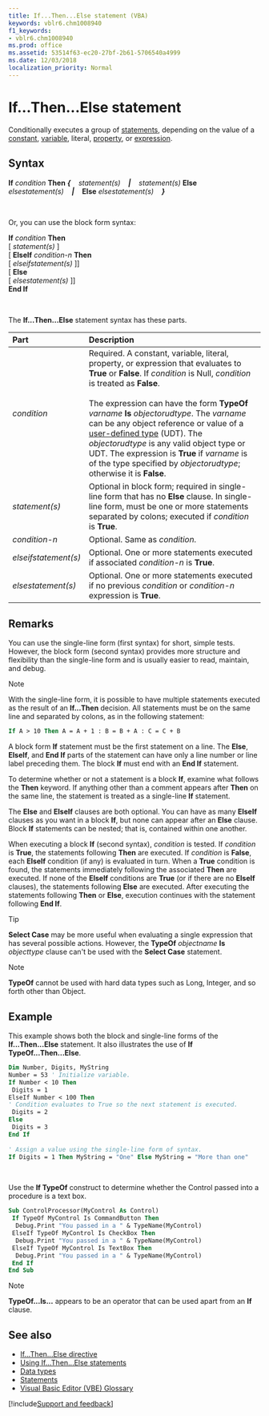 ```yaml
---
title: If...Then...Else statement (VBA)
keywords: vblr6.chm1008940
f1_keywords:
- vblr6.chm1008940
ms.prod: office
ms.assetid: 53514f63-ec20-27bf-2b61-5706540a4999
ms.date: 12/03/2018
localization_priority: Normal
---
```



# If...Then...Else statement

Conditionally executes a group of [statements](../../Glossary/vbe-glossary.md#statement), depending on the value of a [constant](../../glossary/vbe-glossary.md#constant), [variable](../../glossary/vbe-glossary.md#variable), literal, [property](../../glossary/vbe-glossary.md#property), or [expression](../../Glossary/vbe-glossary.md#expression).

## Syntax

**If** _condition_ **Then** ___{___&nbsp;&nbsp;&nbsp;&nbsp;_statement(s)_&nbsp;&nbsp;&nbsp;&nbsp;___|___&nbsp;&nbsp;&nbsp;&nbsp;_statement(s)_  **Else** _elsestatement(s)_&nbsp;&nbsp;&nbsp;&nbsp;___|___&nbsp;&nbsp;&nbsp;&nbsp;**Else** _elsestatement(s)_&nbsp;&nbsp;&nbsp;&nbsp;___}___

<br/>

Or, you can use the block form syntax:

**If** _condition_ **Then** <br/>
[ _statement(s)_ ] <br/>
[ **ElseIf** _condition-n_ **Then** <br/>
[ _elseifstatement(s)_ ]] <br/>
[ **Else** <br/>
[ _elsestatement(s)_ ]] <br/>
**End If** <br/>

<br/>

The **If...Then...Else** statement syntax has these parts.

|Part|Description|
|:-----|:-----|
| _condition_|Required. A constant, variable, literal, property, or expression that evaluates to **True** or **False**. If _condition_ is Null, _condition_ is treated as **False**.<br/><br/>The expression can have the form **TypeOf** _varname_ **Is** _objectorudtype_. The _varname_ can be any object reference or value of a [user-defined type](../../glossary/vbe-glossary#user-defined-type.md) (UDT). The _objectorudtype_ is any valid object type or UDT. The expression is **True** if _varname_ is of the type specified by _objectorudtype_; otherwise it is **False**.| 
| _statement(s)_|Optional in block form; required in single-line form that has no **Else** clause. In single-line form, must be one or more statements separated by colons; executed if _condition_ is **True**.|
| _condition-n_|Optional. Same as  _condition_.|
| _elseifstatement(s)_|Optional. One or more statements executed if associated  _condition-n_ is **True**.|
| _elsestatement(s)_|Optional. One or more statements executed if no previous  _condition_ or _condition-n_ expression is **True**.|

## Remarks

You can use the single-line form (first syntax) for short, simple tests. However, the block form (second syntax) provides more structure and flexibility than the single-line form and is usually easier to read, maintain, and debug.

> [!NOTE] 
> With the single-line form, it is possible to have multiple statements executed as the result of an **If...Then** decision. All statements must be on the same line and separated by colons, as in the following statement:

```vb
If A > 10 Then A = A + 1 : B = B + A : C = C + B 

```


A block form **If** statement must be the first statement on a line. The **Else**, **ElseIf**, and **End If** parts of the statement can have only a line number or line label preceding them. The block **If** must end with an **End If** statement.

To determine whether or not a statement is a block **If**, examine what follows the **Then** keyword. If anything other than a comment appears after **Then** on the same line, the statement is treated as a single-line **If** statement.

The **Else** and **ElseIf** clauses are both optional. You can have as many **ElseIf** clauses as you want in a block **If**, but none can appear after an **Else** clause. Block **If** statements can be nested; that is, contained within one another.

When executing a block **If** (second syntax), _condition_ is tested. If _condition_ is **True**, the statements following **Then** are executed. If _condition_ is **False**, each **ElseIf** condition (if any) is evaluated in turn. When a **True** condition is found, the statements immediately following the associated **Then** are executed. If none of the **ElseIf** conditions are **True** (or if there are no **ElseIf** clauses), the statements following **Else** are executed. After executing the statements following **Then** or **Else**, execution continues with the statement following **End If**.

> [!TIP] 
> **Select Case** may be more useful when evaluating a single expression that has several possible actions. However, the **TypeOf** _objectname_ **Is** _objecttype_ clause can't be used with the **Select Case** statement.

> [!NOTE] 
> **TypeOf** cannot be used with hard data types such as Long, Integer, and so forth other than Object.


## Example

This example shows both the block and single-line forms of the **If...Then...Else** statement. It also illustrates the use of **If TypeOf...Then...Else**.


```vb
Dim Number, Digits, MyString 
Number = 53 ' Initialize variable. 
If Number < 10 Then 
 Digits = 1 
ElseIf Number < 100 Then 
' Condition evaluates to True so the next statement is executed. 
 Digits = 2 
Else 
 Digits = 3 
End If 
 
' Assign a value using the single-line form of syntax. 
If Digits = 1 Then MyString = "One" Else MyString = "More than one" 

```

<br/>

Use the **If TypeOf** construct to determine whether the Control passed into a procedure is a text box.

```vb
Sub ControlProcessor(MyControl As Control) 
 If TypeOf MyControl Is CommandButton Then 
  Debug.Print "You passed in a " & TypeName(MyControl) 
 ElseIf TypeOf MyControl Is CheckBox Then 
  Debug.Print "You passed in a " & TypeName(MyControl) 
 ElseIf TypeOf MyControl Is TextBox Then 
  Debug.Print "You passed in a " & TypeName(MyControl) 
 End If 
End Sub
```
> [!NOTE] 
> **TypeOf...Is...** appears to be an operator that can be used apart from an **If** clause.

## See also

- [If...Then...Else directive](ifthenelse-directive.md)
- [Using If...Then...Else statements](../../concepts/getting-started/using-ifthenelse-statements.md)
- [Data types](data-type-summary.md)
- [Statements](../statements.md)
- [Visual Basic Editor (VBE) Glossary](../../Glossary/vbe-glossary.md)

[!include[Support and feedback](~/includes/feedback-boilerplate.md)]
